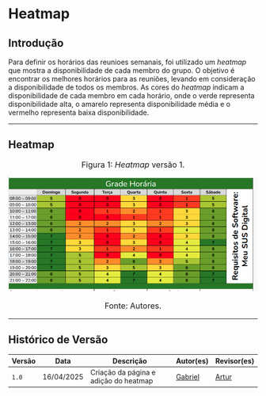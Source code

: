 # Heatmap

## Introdução

Para definir os horários das reunioes semanais, foi utilizado um *heatmap* que mostra a disponibilidade de cada membro do grupo. O objetivo é encontrar os melhores horários para as reuniões, levando em consideração a disponibilidade de todos os membros. As cores do *heatmap* indicam a disponibilidade de cada membro em cada horário, onde o verde representa disponibilidade alta, o amarelo representa disponibilidade média e o vermelho representa baixa disponibilidade.

---

## Heatmap

<font size="3"><p style="text-align: center">Figura 1: *Heatmap* versão 1.</p></font>
![Heatmap](../assets/heatmap/heatmap.png) <font size="3"><p style="text-align: center">Fonte: Autores.</p></font>

---

## Histórico de Versão

| Versão | Data          | Descrição                          | Autor(es)     |  Revisor(es)  |
| ------ | ------------- | ---------------------------------- | ------------- | ------------- |
| `1.0`  |  16/04/2025 |  Criação da página e adição do heatmap | [Gabriel](https://github.com/GabrielCastelo-31)  | [Artur](https://github.com/ArturDCR) |

